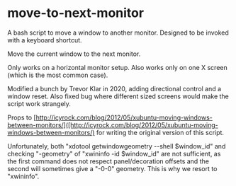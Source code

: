 # move-to-next-monitor
A bash script to move a window to another monitor. Designed to be invoked with a keyboard shortcut.

Move the current window to the next monitor.

Only works on a horizontal monitor setup. Also works only on one X screen (which is the most common case).

Modified a bunch by Trevor Klar in 2020, adding directional control and a window reset. Also fixed bug where different sized screens would make the script work strangely. 

Props to [http://icyrock.com/blog/2012/05/xubuntu-moving-windows-between-monitors/]([http://icyrock.com/blog/2012/05/xubuntu-moving-windows-between-monitors/) for writing the original version of this script.

Unfortunately, both "xdotool getwindowgeometry --shell $window_id" and checking "-geometry" of "xwininfo -id $window_id" are not sufficient, as the first command does not respect panel/decoration offsets and the second will sometimes give a "-0-0" geometry. This is why we resort to "xwininfo".
